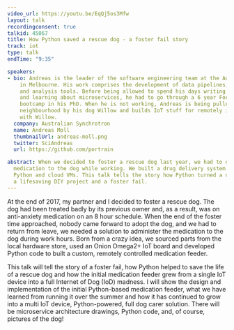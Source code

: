 ```yaml
---
video_url: https://youtu.be/EqQj5os3Mfw
layout: talk
recordingconsent: true
talkid: 45067
title: How Python saved a rescue dog - a foster fail story
track: iot
type: talk
endTime: "9:35"

speakers:
- bio: Andreas is the leader of the software engineering team at the Australian Synchrotron
    in Melbourne. His work comprises the development of data pipelines, management
    and analysis tools. Before being allowed to spend his days writing Python code
    and learning about microservices, he had to go through a 6 year Fortran and C++
    bootcamp in his PhD. When he is not working, Andreas is being pulled through the
    neighbourhood by his dog Willow and builds IoT stuff for remotely interacting
    with Willow.
  company: Australian Synchrotron
  name: Andreas Moll
  thumbnailUrl: andreas-moll.png
  twitter: SciAndreas
  url: https://github.com/portrain

abstract: When we decided to foster a rescue dog last year, we had to deliver anti-anxiety
  medication to the dog while working. We built a drug delivery system using IoT boards,
  Python and cloud VMs. This talk tells the story how Python turned a crazy idea into
  a lifesaving DIY project and a foster fail.
---
```

At the end of 2017, my partner and I decided to foster a rescue dog. The dog had been treated badly by its previous owner and, as a result, was on anti-anxiety medication on an 8 hour schedule. When the end of the foster time approached, nobody came forward to adopt the dog, and we had to return from leave, we needed a solution to administer the medication to the dog during work hours. Born from a crazy idea, we sourced parts from the local hardware store, used an Onion Omega2+ IoT board and developed Python code to built a custom, remotely controlled medication feeder.

This talk will tell the story of a foster fail, how Python helped to save the life of a rescue dog and how the initial medication feeder grew from a single IoT device into a full Internet of Dog (IoD) madness. I will show the design and implementation of the initial Python-based medication feeder, what we have learned from running it over the summer and how it has continued to grow into a multi IoT device, Python-powered, full dog carer solution. There will be microservice architecture drawings, Python code, and, of course, pictures of the dog!
